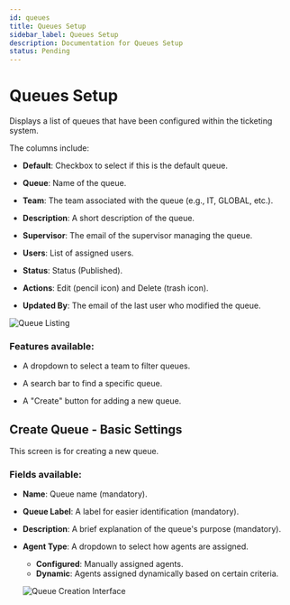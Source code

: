 ```yaml
---
id: queues
title: Queues Setup
sidebar_label: Queues Setup
description: Documentation for Queues Setup
status: Pending
---
```


# Queues Setup

Displays a list of queues that have been configured within the ticketing system. 

The columns include:  

- **Default**: Checkbox to select if this is the default queue. 

- **Queue**: Name of the queue. 

- **Team**: The team associated with the queue (e.g., IT, GLOBAL, etc.). 

- **Description**: A short description of the queue. 

- **Supervisor**: The email of the supervisor managing the queue. 

- **Users**: List of assigned users. 

- **Status**: Status (Published). 

- **Actions**: Edit (pencil icon) and Delete (trash icon). 

- **Updated By**: The email of the last user who modified the queue. 



![Queue Listing](/img/Helpdesk/Queue_Listing.png)


### Features available:  

- A dropdown to select a team to filter queues. 

- A search bar to find a specific queue. 

- A "Create" button for adding a new queue. 

## Create Queue - Basic Settings 

This screen is for creating a new queue. 

### Fields available:  

- **Name**: Queue name (mandatory). 

- **Queue Label**: A label for easier identification (mandatory). 

- **Description**: A brief explanation of the queue's purpose (mandatory). 

- **Agent Type**: A dropdown to select how agents are assigned.  
  - **Configured**: Manually assigned agents. 
  - **Dynamic**: Agents assigned dynamically based on certain criteria.



  ![Queue Creation Interface](/img/Helpdesk/Queue_Creation.png)

